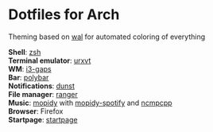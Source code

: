 # Dotfiles for Arch
Theming based on [wal](https://github.com/dylanaraps/pywal) for automated coloring of everything

**Shell**: [zsh](https://github.com/zsh-users/zsh)  
**Terminal emulator**: [urxvt](https://github.com/exg/rxvt-unicode)  
**WM**: [i3-gaps](https://github.com/Airblader/i3)  
**Bar**: [polybar](https://github.com/jaagr/polybar)  
**Notifications**: [dunst](https://github.com/dunst-project/dunst)  
**File manager**: [ranger](https://github.com/ranger/ranger)  
**Music**: [mopidy](https://github.com/mopidy/mopidy) with [mopidy-spotify](https://github.com/mopidy/mopidy-spotify) and [ncmpcpp](https://github.com/arybczak/ncmpcpp)  
**Browser**: Firefox  
**Startpage**: [startpage](https://github.com/ecly/startpage)

